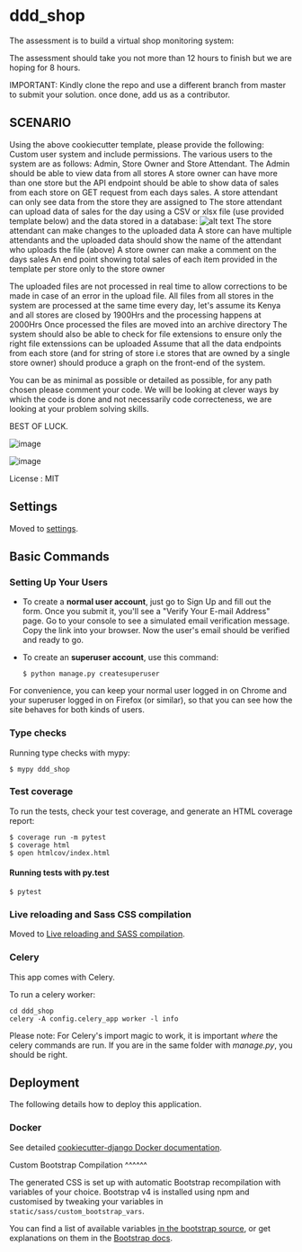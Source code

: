 ddd\_shop
=========

The assessment is to build a virtual shop monitoring system:

The assessment should take you not more than 12 hours to finish but we are hoping for 8 hours.

IMPORTANT: Kindly clone the repo and use a different branch from master to submit your solution. once done, add us as a contributor.

## SCENARIO

Using the above cookiecutter template, please provide the following:
    Custom user system and include permissions. The various users to the system are as follows: Admin, Store Owner and Store Attendant.
    The Admin should be able to view data from all stores
    A store owner can have more than one store but the API endpoint should be able to show data of sales from each store on GET request from each days sales.
    A store attendant can only see data from the store they are assigned to
    The store attendant can upload data of sales for the day using a CSV or xlsx file (use provided template below) and the data stored in a database:
        ![alt text](https://github.com/Abilene-Paradox/ddd_assessment/store_template.png?raw=true)
    The store attendant can make changes to the uploaded data
    A store can have multiple attendants and the uploaded data should show the name of the attendant who uploads the file (above)
    A store owner can make a comment on the days sales
    An end point showing total sales of each item provided in the template per store only to the store owner

The uploaded files are not processed in real time to allow corrections to be made in case of an error in the upload file.
All files from all stores in the system are processed at the same time every day, let's assume its Kenya and all stores are closed by 1900Hrs and the processing happens at 2000Hrs
Once processed the files are moved into an archive directory
The system should also be able to check for file extensions to ensure only the right file extenssions can be uploaded
Assume that all the data endpoints from each store (and for string of store i.e stores that are owned by a single store owner) should produce a graph on the front-end of the system.

You can be as minimal as possible or detailed as possible, for any path chosen please comment your code.
We will be looking at clever ways by which the code is done and not necessarily code correcteness, we are looking at your problem solving skills.

BEST OF LUCK.

![image](https://img.shields.io/badge/built%20with-Cookiecutter%20Django-ff69b4.svg?logo=cookiecutter%0A%20%20:target:%20https://github.com/pydanny/cookiecutter-django/%0A%20%20:alt:%20Built%20with%20Cookiecutter%20Django)

![image](https://img.shields.io/badge/code%20style-black-000000.svg%0A%20%20:target:%20https://github.com/ambv/black%0A%20%20:alt:%20Black%20code%20style)

License
:   MIT

Settings
--------

Moved to
[settings](http://cookiecutter-django.readthedocs.io/en/latest/settings.html).

Basic Commands
--------------

### Setting Up Your Users

-   To create a **normal user account**, just go to Sign Up and fill out
    the form. Once you submit it, you'll see a "Verify Your E-mail
    Address" page. Go to your console to see a simulated email
    verification message. Copy the link into your browser. Now the
    user's email should be verified and ready to go.
-   To create an **superuser account**, use this command:

        $ python manage.py createsuperuser

For convenience, you can keep your normal user logged in on Chrome and
your superuser logged in on Firefox (or similar), so that you can see
how the site behaves for both kinds of users.

### Type checks

Running type checks with mypy:

    $ mypy ddd_shop

### Test coverage

To run the tests, check your test coverage, and generate an HTML
coverage report:

    $ coverage run -m pytest
    $ coverage html
    $ open htmlcov/index.html

#### Running tests with py.test

    $ pytest

### Live reloading and Sass CSS compilation

Moved to [Live reloading and SASS
compilation](http://cookiecutter-django.readthedocs.io/en/latest/live-reloading-and-sass-compilation.html).

### Celery

This app comes with Celery.

To run a celery worker:

``` {.sourceCode .bash}
cd ddd_shop
celery -A config.celery_app worker -l info
```

Please note: For Celery's import magic to work, it is important *where*
the celery commands are run. If you are in the same folder with
*manage.py*, you should be right.

Deployment
----------

The following details how to deploy this application.

### Docker

See detailed [cookiecutter-django Docker
documentation](http://cookiecutter-django.readthedocs.io/en/latest/deployment-with-docker.html).

Custom Bootstrap Compilation \^\^\^\^\^\^

The generated CSS is set up with automatic Bootstrap recompilation with
variables of your choice. Bootstrap v4 is installed using npm and
customised by tweaking your variables in
`static/sass/custom_bootstrap_vars`.

You can find a list of available variables [in the bootstrap
source](https://github.com/twbs/bootstrap/blob/v4-dev/scss/_variables.scss),
or get explanations on them in the [Bootstrap
docs](https://getbootstrap.com/docs/4.1/getting-started/theming/).
